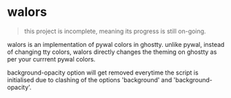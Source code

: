 # walors 

> this project is incomplete, meaning its progress is still on-going.

walors is an implementation of pywal colors in ghostty. unlike pywal, instead of changing tty colors, walors directly changes the theming on ghostty as per your currrent pywal colors.

background-opacity option will get removed everytime the script is initialised due to clashing of the options 'background' and 'background-opacity'.
